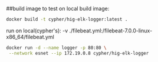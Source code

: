 ##build image to test on local
build image:
```bash
docker build -t cypher/hig-elk-logger:latest .
```

run on local(cypher's):
-v ./filebeat.yml:/filebeat-7.0.0-linux-x86_64/filebeat.yml
```bash
docker run -d --name logger -p 80:80 \
 --network esnet --ip 172.19.0.8 cypher/hig-elk-logger
```

